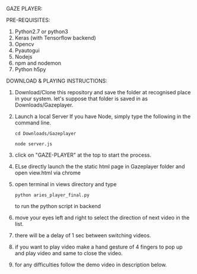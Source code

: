 GAZE PLAYER:

PRE-REQUISITES:

1. Python2.7 or python3
2. Keras (with Tensorflow backend)
3. Opencv
4. Pyautogui
5. Nodejs
6. npm and nodemon
7. Python h5py

DOWNLOAD & PLAYING INSTRUCTIONS:

1. Download/Clone this repository and save the folder at recognised place in your system. 
   let's suppose that folder is saved in as Downloads/Gazeplayer.
2. Launch a local Server If you have Node, simply type the following in the command line.

    `cd Downloads/Gazeplayer`
    
    `node server.js`
    
3. click on "GAZE-PLAYER" at the top to start the process.
4. ELse directly launch the the static html page in Gazeplayer folder and open view.html via chrome
5. open terminal in views directory and type

    `python aries_player_final.py`
    
   to run the python script in backend
   
6. move your eyes left and right to select the direction of next video in the list.
7. there will be a delay of 1 sec between switching videos.
8. if you want to play video make a hand gesture of 4 fingers to pop up and play video and same to close the video.
9. for any difficulties follow the demo video in description below.





